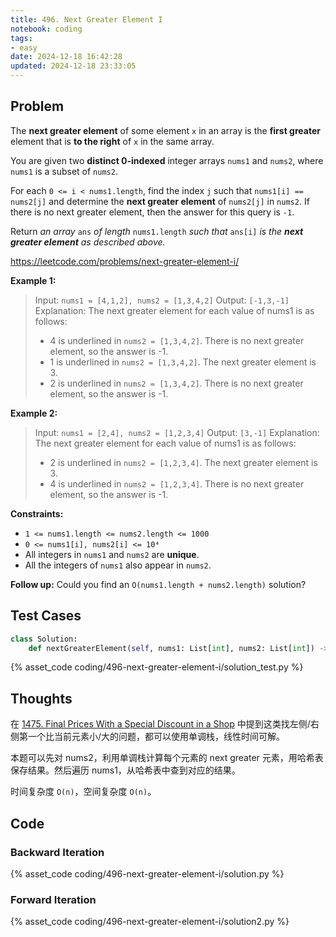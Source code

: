 ```yaml
---
title: 496. Next Greater Element I
notebook: coding
tags:
- easy
date: 2024-12-18 16:42:28
updated: 2024-12-18 23:33:05
---
```

## Problem

The **next greater element** of some element `x` in an array is the **first greater** element that is **to the right** of `x` in the same array.

You are given two **distinct 0-indexed** integer arrays `nums1` and `nums2`, where `nums1` is a subset of `nums2`.

For each `0 <= i < nums1.length`, find the index `j` such that `nums1[i] == nums2[j]` and determine the **next greater element** of `nums2[j]` in `nums2`. If there is no next greater element, then the answer for this query is `-1`.

Return _an array_ `ans` _of length_ `nums1.length` _such that_ `ans[i]` _is the **next greater element** as described above._

<https://leetcode.com/problems/next-greater-element-i/>

**Example 1:**

> Input: `nums1 = [4,1,2], nums2 = [1,3,4,2]`
> Output: `[-1,3,-1]`
> Explanation: The next greater element for each value of nums1 is as follows:
>
> - 4 is underlined in `nums2 = [1,3,4,2]`. There is no next greater element, so the answer is -1.
> - 1 is underlined in `nums2 = [1,3,4,2]`. The next greater element is 3.
> - 2 is underlined in `nums2 = [1,3,4,2]`. There is no next greater element, so the answer is -1.

**Example 2:**

> Input: `nums1 = [2,4], nums2 = [1,2,3,4]`
> Output: `[3,-1]`
> Explanation: The next greater element for each value of nums1 is as follows:
>
> - 2 is underlined in `nums2 = [1,2,3,4]`. The next greater element is 3.
> - 4 is underlined in `nums2 = [1,2,3,4]`. There is no next greater element, so the answer is -1.

**Constraints:**

- `1 <= nums1.length <= nums2.length <= 1000`
- `0 <= nums1[i], nums2[i] <= 10⁴`
- All integers in `nums1` and `nums2` are **unique**.
- All the integers of `nums1` also appear in `nums2`.

**Follow up:** Could you find an `O(nums1.length + nums2.length)` solution?

## Test Cases

``` python
class Solution:
    def nextGreaterElement(self, nums1: List[int], nums2: List[int]) -> List[int]:
```

{% asset_code coding/496-next-greater-element-i/solution_test.py %}

## Thoughts

在 [1475. Final Prices With a Special Discount in a Shop](1475-final-prices-with-a-special-discount-in-a-shop#O-n) 中提到这类找左侧/右侧第一个比当前元素小/大的问题，都可以使用单调栈，线性时间可解。

本题可以先对 nums2，利用单调栈计算每个元素的 next greater 元素，用哈希表保存结果。然后遍历 nums1，从哈希表中查到对应的结果。

时间复杂度 `O(n)`，空间复杂度 `O(n)`。

## Code

### Backward Iteration

{% asset_code coding/496-next-greater-element-i/solution.py %}

### Forward Iteration

{% asset_code coding/496-next-greater-element-i/solution2.py %}
